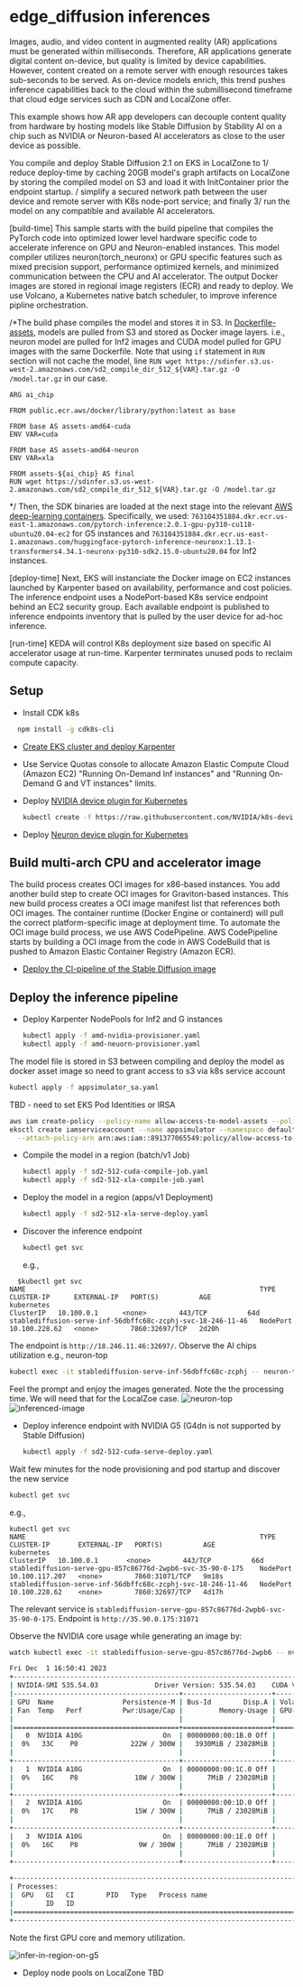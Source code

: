 # edge_diffusion inferences
Images, audio, and video content in augmented reality (AR) applications must be generated within milliseconds. Therefore, AR applications generate digital content on-device, but quality is limited by device capabilities. However, content created on a remote server with enough resources takes sub-seconds to be served. As on-device models enrich, this trend pushes inference capabilities back to the cloud within the submillisecond timeframe that cloud edge services such as CDN and LocalZone offer.

This example shows how AR app developers can decouple content quality from hardware by hosting models like Stable Diffusion by Stability AI on a chip such as NVIDIA or Neuron-based AI accelerators as close to the user device as possible.  

You compile and deploy Stable Diffusion 2.1 on EKS in LocalZone to 1/ reduce deploy-time by caching 20GB model's graph artifacts on LocalZone by storing the compiled model on S3 and load it with InitContainer prior the endpoint startup. / simplify a secured network path between the user device and remote server with K8s node-port service; and finally 3/ run the model on any compatible and available AI accelerators.

[build-time] This sample starts with the build pipeline that compiles the PyTorch code into optimized lower level hardware specific code to accelerate inference on GPU and Neuron-enabled instances. This model compiler utilizes neuron(torch_neuronx) or GPU specific features such as mixed precision support, performance optimized kernels, and minimized communication between the CPU and AI accelerator. The output Docker images are stored in regional image registers (ECR) and ready to deploy. We use Volcano, a Kubernetes native batch scheduler, to improve inference pipline orchestration.

/*The build phase compiles the model and stores it in S3. In [Dockerfile-assets](./app/Dockerfile-assets), models are pulled from S3 and stored as Docker image layers. i.e., neuron model are pulled for Inf2 images and CUDA model pulled for GPU images with the same Dockerfile. Note that using `if` statement in `RUN` section will not cache the model, line `RUN wget https://sdinfer.s3.us-west-2.amazonaws.com/sd2_compile_dir_512_${VAR}.tar.gz -O /model.tar.gz` in our case.


```
ARG ai_chip

FROM public.ecr.aws/docker/library/python:latest as base

FROM base AS assets-amd64-cuda
ENV VAR=cuda

FROM base AS assets-amd64-neuron
ENV VAR=xla

FROM assets-${ai_chip} AS final
RUN wget https://sdinfer.s3.us-west-2.amazonaws.com/sd2_compile_dir_512_${VAR}.tar.gz -O /model.tar.gz
```
*/
Then, the SDK binaries are loaded at the next stage into the relevant [AWS deep-learning containers](https://github.com/aws/deep-learning-containers/blob/master/available_images.md). Specifically, we used:
`763104351884.dkr.ecr.us-east-1.amazonaws.com/pytorch-inference:2.0.1-gpu-py310-cu118-ubuntu20.04-ec2` for G5 instances and `763104351884.dkr.ecr.us-east-1.amazonaws.com/huggingface-pytorch-inference-neuronx:1.13.1-transformers4.34.1-neuronx-py310-sdk2.15.0-ubuntu20.04` for Inf2 instances.

[deploy-time] Next, EKS will instanciate the Docker image on EC2 instances launched by Karpenter based on availability, performance and cost policies. The inference endpoint uses a NodePort-based K8s service endpoint behind an EC2 security group. Each available endpoint is published to inference endpoints inventory that is pulled by the user device for ad-hoc inference.  

[run-time] KEDA will control K8s deployment size based on specific AI accelerator usage at run-time. Karpenter terminates unused pods to reclaim compute capacity.

## Setup
* Install CDK k8s 
```bash
  npm install -g cdk8s-cli
```
* [Create EKS cluster and deploy Karpenter](https://karpenter.sh/docs/getting-started/getting-started-with-karpenter/) 
* Use Service Quotas console to allocate Amazon Elastic Compute Cloud (Amazon EC2) "Running On-Demand Inf instances" and "Running On-Demand G and VT instances" limits.

* Deploy [NVIDIA device plugin for Kubernetes](https://github.com/NVIDIA/k8s-device-plugin)
  ```bash
  kubectl create -f https://raw.githubusercontent.com/NVIDIA/k8s-device-plugin/v0.14.1/nvidia-device-plugin.yml
  ```
* Deploy [Neuron device plugin for Kubernetes](https://awsdocs-neuron.readthedocs-hosted.com/en/latest/containers/tutorials/k8s-setup.html#tutorial-k8s-env-setup-for-neuron)

## Build multi-arch CPU and accelerator image
The build process creates OCI images for x86-based instances. You add another build step to create OCI images for Graviton-based instances. This new build process creates a OCI image manifest list that references both OCI images. The container runtime (Docker Engine or containerd) will pull the correct platform-specific image at deployment time. To automate the OCI image build process, we use AWS CodePipeline. AWS CodePipeline starts by building a OCI image from the code in AWS CodeBuild that is pushed to Amazon Elastic Container Registry (Amazon ECR). 

* [Deploy the CI-pipeline of the Stable Diffusion image](./ci-build)

## Deploy the inference pipeline
* Deploy Karpenter NodePools for Inf2 and G instances
  ```bash
  kubectl apply -f amd-nvidia-provisioner.yaml
  kubectl apply -f amd-neuorn-provisioner.yaml
  ```

The model file is stored in S3 between compiling and deploy the model as docker asset image so need to grant access to s3 via k8s service account
  ```bash
  kubectl apply -f appsimulator_sa.yaml 
  ```
  TBD  - need to set EKS Pod Identities or IRSA
  ```bash
  aws iam create-policy --policy-name allow-access-to-model-assets --policy-document file://allow-access-to-model-assets.json
  eksctl create iamserviceaccount --name appsimulator --namespace default --cluster tlvsummit-demo --role-name appsimulator \
    --attach-policy-arn arn:aws:iam::891377065549:policy/allow-access-to-model-assets --approve
  ```

* Compile the model in a region (batch/v1 Job)
  ```bash
  kubectl apply -f sd2-512-cuda-compile-job.yaml
  kubectl apply -f sd2-512-xla-compile-job.yaml
  ```
* Deploy the model in a region (apps/v1 Deployment)
  ```bash
  kubectl apply -f sd2-512-xla-serve-deploy.yaml
  ```

* Discover the inference endpoint
  ```bash
  kubectl get svc
  ```
  e.g.,
```
  $kubectl get svc
NAME                                                          TYPE        CLUSTER-IP      EXTERNAL-IP   PORT(S)          AGE
kubernetes                                                    ClusterIP   10.100.0.1      <none>        443/TCP          64d
stablediffusion-serve-inf-56dbffc68c-zcphj-svc-18-246-11-46   NodePort    10.100.228.62   <none>        7860:32697/TCP   2d20h
```
The endpoint is `http://18.246.11.46:32697/`. Observe the AI chips utilization e.g., neuron-top

```bash
kubectl exec -it stablediffusion-serve-inf-56dbffc68c-zcphj -- neuron-top
```
Feel the prompt and enjoy the images generated. Note the the processing time. We will need that for the LocalZoe case.
![neuron-top](./neuron-top.png)
![inferenced-image](./infer-in-region.png)

* Deploy inference endpoint with NVIDIA G5 (G4dn is not supported by Stable Diffusion)
  ```bash
  kubectl apply -f sd2-512-cuda-serve-deploy.yaml
  ```
Wait few minutes for the node provisioning and pod startup and discover the new service
  ```bash
  kubectl get svc
  ```
e.g., 
```
kubectl get svc
NAME                                                          TYPE        CLUSTER-IP       EXTERNAL-IP   PORT(S)          AGE
kubernetes                                                    ClusterIP   10.100.0.1       <none>        443/TCP          66d
stablediffusion-serve-gpu-857c86776d-2wpb6-svc-35-90-0-175    NodePort    10.100.117.207   <none>        7860:31071/TCP   9m18s
stablediffusion-serve-inf-56dbffc68c-zcphj-svc-18-246-11-46   NodePort    10.100.228.62    <none>        7860:32697/TCP   4d17h
```
The relevant service is `stablediffusion-serve-gpu-857c86776d-2wpb6-svc-35-90-0-175`. Endpoint is `http://35.90.0.175:31071`

Observe the NVIDIA core usage while generating an image by:

```bash
watch kubectl exec -it stablediffusion-serve-gpu-857c86776d-2wpb6 -- nvidia-smi

Fri Dec  1 16:50:41 2023       
+---------------------------------------------------------------------------------------+
| NVIDIA-SMI 535.54.03              Driver Version: 535.54.03    CUDA Version: 12.2     |
|-----------------------------------------+----------------------+----------------------+
| GPU  Name                 Persistence-M | Bus-Id        Disp.A | Volatile Uncorr. ECC |
| Fan  Temp   Perf          Pwr:Usage/Cap |         Memory-Usage | GPU-Util  Compute M. |
|                                         |                      |               MIG M. |
|=========================================+======================+======================|
|   0  NVIDIA A10G                    On  | 00000000:00:1B.0 Off |                    0 |
|  0%   33C    P0             222W / 300W |   3930MiB / 23028MiB |     99%      Default |
|                                         |                      |                  N/A |
+-----------------------------------------+----------------------+----------------------+
|   1  NVIDIA A10G                    On  | 00000000:00:1C.0 Off |                    0 |
|  0%   16C    P8              18W / 300W |      7MiB / 23028MiB |      0%      Default |
|                                         |                      |                  N/A |
+-----------------------------------------+----------------------+----------------------+
|   2  NVIDIA A10G                    On  | 00000000:00:1D.0 Off |                    0 |
|  0%   17C    P8              15W / 300W |      7MiB / 23028MiB |      0%      Default |
|                                         |                      |                  N/A |
+-----------------------------------------+----------------------+----------------------+
|   3  NVIDIA A10G                    On  | 00000000:00:1E.0 Off |                    0 |
|  0%   16C    P8               9W / 300W |      7MiB / 23028MiB |      0%      Default |
|                                         |                      |                  N/A |
+-----------------------------------------+----------------------+----------------------+
                                                                                         
+---------------------------------------------------------------------------------------+
| Processes:                                                                            |
|  GPU   GI   CI        PID   Type   Process name                            GPU Memory |
|        ID   ID                                                             Usage      |
|=======================================================================================|
+---------------------------------------------------------------------------------------+
```
Note the first GPU core and memory utilization. 

![infer-in-region-on-g5](./infer-in-region-g5.png)

* Deploy node pools on LocalZone
TBD
